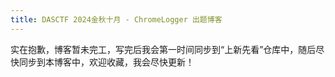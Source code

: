 ```yaml
---
title: DASCTF 2024金秋十月 - ChromeLogger 出题博客
---
```


实在抱歉，博客暂未完工，写完后我会第一时间同步到“上新先看”仓库中，随后尽快同步到本博客中，欢迎收藏，我会尽快更新！
